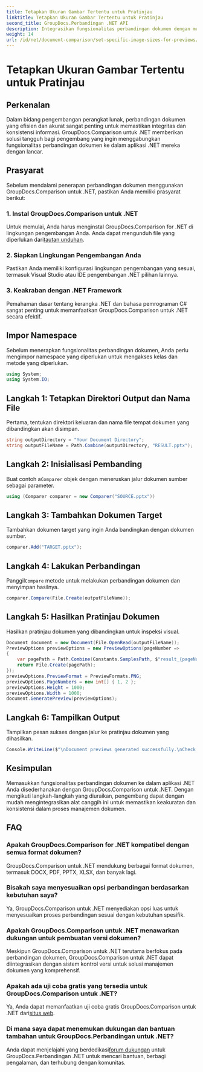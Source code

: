 ```yaml
---
title: Tetapkan Ukuran Gambar Tertentu untuk Pratinjau
linktitle: Tetapkan Ukuran Gambar Tertentu untuk Pratinjau
second_title: GroupDocs.Perbandingan .NET API
description: Integrasikan fungsionalitas perbandingan dokumen dengan mudah ke dalam aplikasi .NET Anda dengan GroupDocs.Comparison untuk .NET.
weight: 14
url: /id/net/document-comparison/set-specific-image-sizes-for-previews/
---
```


# Tetapkan Ukuran Gambar Tertentu untuk Pratinjau

## Perkenalan
Dalam bidang pengembangan perangkat lunak, perbandingan dokumen yang efisien dan akurat sangat penting untuk memastikan integritas dan konsistensi informasi. GroupDocs.Comparison untuk .NET memberikan solusi tangguh bagi pengembang yang ingin menggabungkan fungsionalitas perbandingan dokumen ke dalam aplikasi .NET mereka dengan lancar.
## Prasyarat
Sebelum mendalami penerapan perbandingan dokumen menggunakan GroupDocs.Comparison untuk .NET, pastikan Anda memiliki prasyarat berikut:
### 1. Instal GroupDocs.Comparison untuk .NET
 Untuk memulai, Anda harus menginstal GroupDocs.Comparison for .NET di lingkungan pengembangan Anda. Anda dapat mengunduh file yang diperlukan dari[tautan unduhan](https://releases.groupdocs.com/comparison/net/).
### 2. Siapkan Lingkungan Pengembangan Anda
Pastikan Anda memiliki konfigurasi lingkungan pengembangan yang sesuai, termasuk Visual Studio atau IDE pengembangan .NET pilihan lainnya.
### 3. Keakraban dengan .NET Framework
Pemahaman dasar tentang kerangka .NET dan bahasa pemrograman C# sangat penting untuk memanfaatkan GroupDocs.Comparison untuk .NET secara efektif.

## Impor Namespace
Sebelum menerapkan fungsionalitas perbandingan dokumen, Anda perlu mengimpor namespace yang diperlukan untuk mengakses kelas dan metode yang diperlukan.
```csharp
using System;
using System.IO;
```
## Langkah 1: Tetapkan Direktori Output dan Nama File
Pertama, tentukan direktori keluaran dan nama file tempat dokumen yang dibandingkan akan disimpan.
```csharp
string outputDirectory = "Your Document Directory";
string outputFileName = Path.Combine(outputDirectory, "RESULT.pptx");
```
## Langkah 2: Inisialisasi Pembanding
 Buat contoh a`Comparer` objek dengan meneruskan jalur dokumen sumber sebagai parameter.
```csharp
using (Comparer comparer = new Comparer("SOURCE.pptx"))
```
## Langkah 3: Tambahkan Dokumen Target
Tambahkan dokumen target yang ingin Anda bandingkan dengan dokumen sumber.
```csharp
comparer.Add("TARGET.pptx");
```
## Langkah 4: Lakukan Perbandingan
 Panggil`Compare` metode untuk melakukan perbandingan dokumen dan menyimpan hasilnya.
```csharp
comparer.Compare(File.Create(outputFileName));
```
## Langkah 5: Hasilkan Pratinjau Dokumen
Hasilkan pratinjau dokumen yang dibandingkan untuk inspeksi visual.
```csharp
Document document = new Document(File.OpenRead(outputFileName));
PreviewOptions previewOptions = new PreviewOptions(pageNumber =>
{
    var pagePath = Path.Combine(Constants.SamplesPath, $"result_{pageNumber}.png");
    return File.Create(pagePath);
});
previewOptions.PreviewFormat = PreviewFormats.PNG;
previewOptions.PageNumbers = new int[] { 1, 2 };
previewOptions.Height = 1000;
previewOptions.Width = 1000;
document.GeneratePreview(previewOptions);
```
## Langkah 6: Tampilkan Output
Tampilkan pesan sukses dengan jalur ke pratinjau dokumen yang dihasilkan.
```csharp
Console.WriteLine($"\nDocument previews generated successfully.\nCheck output in {outputDirectory}.");
```

## Kesimpulan
Memasukkan fungsionalitas perbandingan dokumen ke dalam aplikasi .NET Anda disederhanakan dengan GroupDocs.Comparison untuk .NET. Dengan mengikuti langkah-langkah yang diuraikan, pengembang dapat dengan mudah mengintegrasikan alat canggih ini untuk memastikan keakuratan dan konsistensi dalam proses manajemen dokumen.
## FAQ
### Apakah GroupDocs.Comparison for .NET kompatibel dengan semua format dokumen?
GroupDocs.Comparison untuk .NET mendukung berbagai format dokumen, termasuk DOCX, PDF, PPTX, XLSX, dan banyak lagi.
### Bisakah saya menyesuaikan opsi perbandingan berdasarkan kebutuhan saya?
Ya, GroupDocs.Comparison untuk .NET menyediakan opsi luas untuk menyesuaikan proses perbandingan sesuai dengan kebutuhan spesifik.
### Apakah GroupDocs.Comparison untuk .NET menawarkan dukungan untuk pembuatan versi dokumen?
Meskipun GroupDocs.Comparison untuk .NET terutama berfokus pada perbandingan dokumen, GroupDocs.Comparison untuk .NET dapat diintegrasikan dengan sistem kontrol versi untuk solusi manajemen dokumen yang komprehensif.
### Apakah ada uji coba gratis yang tersedia untuk GroupDocs.Comparison untuk .NET?
 Ya, Anda dapat memanfaatkan uji coba gratis GroupDocs.Comparison untuk .NET dari[situs web](https://releases.groupdocs.com/).
### Di mana saya dapat menemukan dukungan dan bantuan tambahan untuk GroupDocs.Perbandingan untuk .NET?
 Anda dapat menjelajahi yang berdedikasi[forum dukungan](https://forum.groupdocs.com/c/comparison/12) untuk GroupDocs.Perbandingan .NET untuk mencari bantuan, berbagi pengalaman, dan terhubung dengan komunitas.